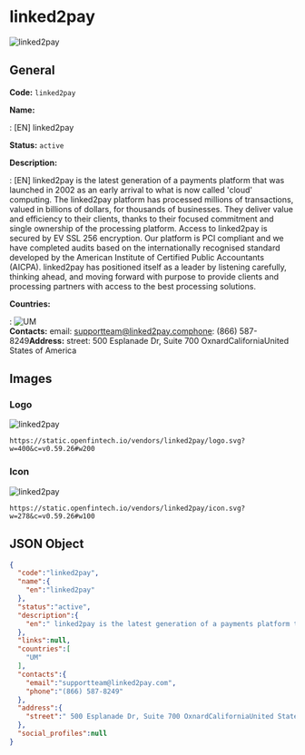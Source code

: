 
# linked2pay 
![linked2pay](https://static.openfintech.io/vendors/linked2pay/logo.svg?w=400&c=v0.59.26#w200)  

## General 
 
**Code:** `linked2pay` 
 
**Name:** 
 
:	[EN] linked2pay 
 
**Status:** `active` 
 
**Description:** 
 
: [EN]  linked2pay is the latest generation of a payments platform that was launched in 2002 as an early arrival to what is now called 'cloud' computing. The linked2pay platform has processed millions of transactions, valued in billions of dollars, for thousands of businesses. They deliver value and efficiency to their clients, thanks to their focused commitment and single ownership of the processing platform. Access to linked2pay is secured by EV SSL 256 encryption. Our platform is PCI compliant and we have completed audits based on the internationally recognised standard developed by the American Institute of Certified Public Accountants (AICPA). linked2pay has positioned itself as a leader by listening carefully, thinking ahead, and moving forward with purpose to provide clients and processing partners with access to the best processing solutions.  
 
 
**Countries:** 
 
:	![UM](https://cdnjs.cloudflare.com/ajax/libs/flag-icon-css/3.3.0/flags/4x3/um.svg#w24)  
**Contacts:** 
email: supportteam@linked2pay.comphone: (866) 587-8249**Address:** 
street:  500 Esplanade Dr, Suite 700 OxnardCaliforniaUnited States of America  

## Images 

### Logo 
 
![linked2pay](https://static.openfintech.io/vendors/linked2pay/logo.svg?w=400&c=v0.59.26#w200)  

```
https://static.openfintech.io/vendors/linked2pay/logo.svg?w=400&c=v0.59.26#w200
```  

### Icon 
 
![linked2pay](https://static.openfintech.io/vendors/linked2pay/icon.svg?w=278&c=v0.59.26#w100)  

```
https://static.openfintech.io/vendors/linked2pay/icon.svg?w=278&c=v0.59.26#w100
```  

## JSON Object 

```json
{
  "code":"linked2pay",
  "name":{
    "en":"linked2pay"
  },
  "status":"active",
  "description":{
    "en":" linked2pay is the latest generation of a payments platform that was launched in 2002 as an early arrival to what is now called 'cloud' computing. The linked2pay\u00a0platform has processed millions of transactions, valued in billions of dollars, for thousands of businesses. They deliver value and efficiency to their clients, thanks to their focused commitment and single ownership of the processing platform.\u00a0Access to linked2pay is secured by EV SSL 256 encryption. Our platform is PCI compliant and we have completed audits based on the internationally\u00a0recognised\u00a0standard developed by the American Institute of Certified Public Accountants (AICPA).\u00a0linked2pay has positioned itself as a leader by listening carefully, thinking ahead, and moving forward with purpose to provide clients and processing partners with access to the best processing solutions. "
  },
  "links":null,
  "countries":[
    "UM"
  ],
  "contacts":{
    "email":"supportteam@linked2pay.com",
    "phone":"(866) 587-8249"
  },
  "address":{
    "street":" 500 Esplanade Dr, Suite 700 OxnardCaliforniaUnited States of America "
  },
  "social_profiles":null
}
```  
